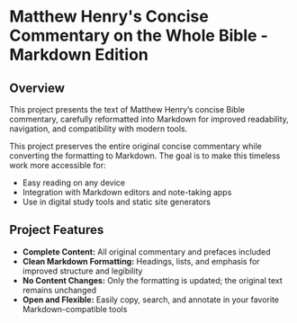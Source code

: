 # Matthew Henry's Concise Commentary on the Whole Bible - Markdown Edition

## Overview

This project presents the text of Matthew Henry’s concise Bible commentary, carefully reformatted into Markdown for improved readability, navigation, and compatibility with modern tools.

This project preserves the entire original concise commentary while converting the formatting to Markdown. The goal is to make this timeless work more accessible for:

- Easy reading on any device
- Integration with Markdown editors and note-taking apps
- Use in digital study tools and static site generators

## Project Features

- **Complete Content:** All original commentary and prefaces included
- **Clean Markdown Formatting:** Headings, lists, and emphasis for improved structure and legibility
- **No Content Changes:** Only the formatting is updated; the original text remains unchanged
- **Open and Flexible:** Easily copy, search, and annotate in your favorite Markdown-compatible tools
